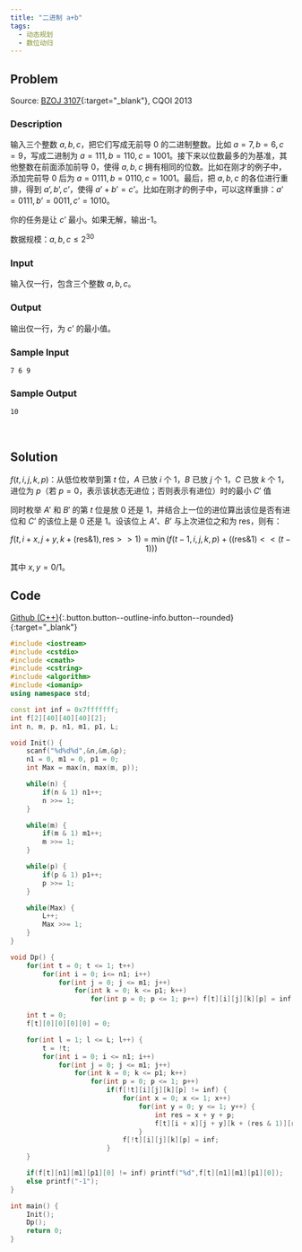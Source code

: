 ```yaml
---
title: "二进制 a+b"
tags:
  - 动态规划
  - 数位动归
---
```



## Problem

Source: [BZOJ 3107](https://www.lydsy.com/JudgeOnline/problem.php?id=3107){:target="_blank"}, CQOI 2013


### Description

输入三个整数 $a, b, c$，把它们写成无前导 0 的二进制整数。比如 $a=7, b=6, c=9$，写成二进制为 $a=111, b=110, c=1001$。接下来以位数最多的为基准，其他整数在前面添加前导 0，使得 $a, b, c$ 拥有相同的位数。比如在刚才的例子中，添加完前导 0 后为 $a=0111, b=0110, c=1001$。最后，把 $a, b, c$ 的各位进行重排，得到 $a’, b’, c’$，使得 $a’+b’=c’$。比如在刚才的例子中，可以这样重排：$a’=0111, b’=0011, c’=1010$。

你的任务是让 $c’$ 最小。如果无解，输出-1。

数据规模：$a,b,c \leq 2^{30}$


### Input

输入仅一行，包含三个整数 $a, b, c$。


### Output

输出仅一行，为 $c’$ 的最小值。


### Sample Input

```
7 6 9
```


### Sample Output

```
10
```


&nbsp;

## Solution

$f(t, i, j, k, p)$：从低位枚举到第 $t$ 位，$A$ 已放 $i$ 个 1，$B$ 已放 $j$ 个 1，$C$ 已放 $k$ 个 1，进位为 $p$（若 $p=0$，表示该状态无进位；否则表示有进位）时的最小 $C'$ 值

同时枚举 $A'$ 和 $B'$ 的第 $t$ 位是放 0 还是 1，并结合上一位的进位算出该位是否有进位和 $C’$ 的该位上是 0 还是 1。设该位上 $A’$、$B’$ 与上次进位之和为 $\text{res}​$，则有：

$$
f \Big(t, i+x, j+y, k+(\text{res}​ \& 1), \text{res} >> 1 \Big ) = \min \bigg ( f(t-1, i, j, k, p) + \Big ( (\text{res}​ \& 1)<<(t-1) \Big ) \bigg )
$$

其中 $x,y = 0 /1$。


## Code

[Github (C++)](https://github.com/Renovamen/OI-ACM/blob/master/code/动态规划/数位动归/CQOI2013-二进制a+b.cpp){:.button.button--outline-info.button--rounded}{:target="_blank"}


```c++
#include <iostream>
#include <cstdio>
#include <cmath>
#include <cstring>
#include <algorithm>
#include <iomanip>
using namespace std;

const int inf = 0x7fffffff;
int f[2][40][40][40][2];
int n, m, p, n1, m1, p1, L;

void Init() {
    scanf("%d%d%d",&n,&m,&p);
    n1 = 0, m1 = 0, p1 = 0;
    int Max = max(n, max(m, p));

    while(n) {
        if(n & 1) n1++;
        n >>= 1;
    }

    while(m) {
        if(m & 1) m1++;
        m >>= 1;
    }

    while(p) {
        if(p & 1) p1++;
        p >>= 1;
    }

    while(Max) {
        L++;
        Max >>= 1;
    }
}

void Dp() {
    for(int t = 0; t <= 1; t++)
        for(int i = 0; i<= n1; i++)
            for(int j = 0; j <= m1; j++)
                for(int k = 0; k <= p1; k++)
                    for(int p = 0; p <= 1; p++) f[t][i][j][k][p] = inf;

    int t = 0;
    f[t][0][0][0][0] = 0;

    for(int l = 1; l <= L; l++) {
        t = !t;
        for(int i = 0; i <= n1; i++)
            for(int j = 0; j <= m1; j++)
                for(int k = 0; k <= p1; k++)
                    for(int p = 0; p <= 1; p++)
                        if(f[!t][i][j][k][p] != inf) {
                            for(int x = 0; x <= 1; x++)
                                for(int y = 0; y <= 1; y++) {
                                    int res = x + y + p;
                                    f[t][i + x][j + y][k + (res & 1)][res >> 1] = min(f[t][i + x][j + y][k + (res & 1)][res >> 1], f[!t][i][j][k][p] + ((res & 1) << (l - 1)));
                                }
                            f[!t][i][j][k][p] = inf;
                        }
    }

    if(f[t][n1][m1][p1][0] != inf) printf("%d",f[t][n1][m1][p1][0]);
    else printf("-1");
}

int main() {
    Init();
    Dp();
    return 0;
}
```
